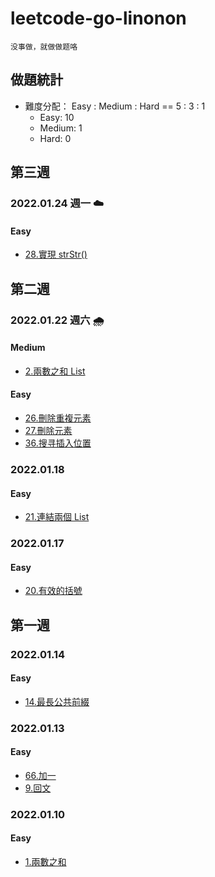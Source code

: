 # leetcode-go-linonon
`没事做，就做做题咯`
## 做題統計
- 難度分配： Easy : Medium : Hard == 5 : 3 : 1
    - Easy: 10 
    - Medium: 1
    - Hard: 0
## 第三週
### 2022.01.24 週一 :cloud:
#### Easy
- [28.實現 strStr()](/code/string/0028-strStr/README.md)
## 第二週
### 2022.01.22 週六 :cloud_with_rain:
#### Medium
- [2.兩數之和 List](/code/linked-list/0002-addTwoNumbers/README.md) 
#### Easy
- [26.刪除重複元素](/code/array/0026-removeDuplicates/README.md)
- [27.刪除元素](code/array/0027-removeElement/README.md)
- [36.搜寻插入位置](/code/array/0035-searchInsert/README.md) 

### 2022.01.18
#### Easy
- [21.連結兩個 List](/code/linked-list/0021-mergeTwoLists/README.md)

### 2022.01.17
#### Easy
- [20.有效的括號](code/string/0020-isValidKuoHao/README.md)

## 第一週

### 2022.01.14
#### Easy
- [14.最長公共前綴](/code/string/0014-longestCommonPrefix/README.md)

### 2022.01.13
#### Easy
- [66.加一](/code/array/0066-plusOne/README.md)
- [9.回文](code/math/0009-isPalindrome/README.md)

### 2022.01.10
#### Easy
- [1.兩數之和](/code/array/0001-twoSum/README.md)
